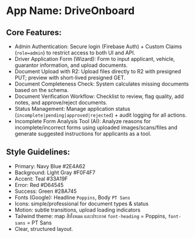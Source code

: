 # **App Name**: DriveOnboard

## Core Features:

- Admin Authentication: Secure login (Firebase Auth) + Custom Claims (`role=admin`) to restrict access to both UI and API.
- Driver Application Form (Wizard): Form to input applicant, vehicle, guarantor information, and upload documents.
- Document Upload with R2: Upload files directly to R2 with presigned PUT; preview with short-lived presigned GET.
- Document Completeness Check: System calculates missing documents based on the schema.
- Document Verification Workflow: Checklist to review, flag quality, add notes, and approve/reject documents.
- Status Management: Manage application status (`incomplete|pending|approved|rejected`) + audit logging for all actions.
- Incomplete Form Analysis Tool (AI): Analyze reasons for incomplete/incorrect forms using uploaded images/scans/files and generate suggested instructions for applicants as a tool.

## Style Guidelines:

- Primary: Navy Blue #2E4A62
- Background: Light Gray #F0F4F7
- Accent: Teal #33A19F
- Error: Red #D64545
- Success: Green #28A745
- Fonts (Google): Headline `Poppins`, Body `PT Sans`
- Icons: simple/professional for document types & status
- Motion: subtle transitions, upload loading indicators
- Tailwind theme: map สีทั้งหมด และประกาศ `font-heading` = Poppins, `font-sans` = PT Sans
- Clear, structured layout.